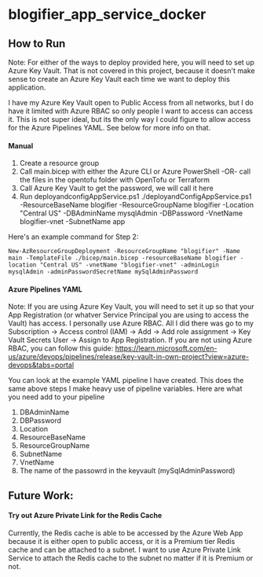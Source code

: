 # blogifier_app_service_docker

## How to Run
Note: For either of the ways to deploy provided here, you will need to set up Azure Key Vault. That is not covered in this project, because it doesn't make sense to create an Azure Key Vault each time we want to deploy this application.

I have my Azure Key Vault open to Public Access from all networks, but I do have it limited with Azure RBAC so only people I want to access can access it. This is not super ideal, but its the only way I could figure to allow access for the Azure Pipelines YAML. See below for more info on that.
#### Manual

1. Create a resource group
2. Call main.bicep with either the Azure CLI or Azure PowerShell -OR- call the files in the opentofu folder with OpenTofu or Terraform
4. Call Azure Key Vault to get the password, we will call it <password> here
5. Run deployandconfigAppService.ps1
  ./deployandConfigAppService.ps1 -ResourceBaseName blogifier -ResourceGroupName blogifier -Location "Central US" -DBAdminName mysqlAdmin -DBPassword <password> -VnetName blogifier-vnet -SubnetName app

Here's an example command for Step 2:
```
New-AzResourceGroupDeployment -ResourceGroupName "blogifier" -Name main -TemplateFile ./bicep/main.bicep -resourceBaseName blogifier -location "Central US" -vnetName "blogifier-vnet" -adminLogin mysqlAdmin -adminPasswordSecretName mySqlAdminPassword
```
#### Azure Pipelines YAML
Note: If you are using Azure Key Vault, you will need to set it up so that your App Registration (or whatver Service Principal you are using to access the Vault) has access. I personally use Azure RBAC. All I did there was go to my Subscription -> Access control (IAM) -> Add -> Add role assignment -> Key Vault Secrets User -> Assign to App Registration. If you are not using Azure RBAC, you can follow this guide: https://learn.microsoft.com/en-us/azure/devops/pipelines/release/key-vault-in-own-project?view=azure-devops&tabs=portal

You can look at the example YAML pipeline I have created. This does the same above steps
I make heavy use of pipeline variables. Here are what you need add to your pipeline

1. DBAdminName
2. DBPassword
3. Location
4. ResourceBaseName
5. ResourceGroupName
6. SubnetName
7. VnetName
8. The name of the passowrd in the keyvault (mySqlAdminPassword)

## Future Work:
#### Try out Azure Private Link for the Redis Cache
Currently, the Redis cache is able to be accessed by the Azure Web App because it is either open to public access, or it is a Premium tier Redis cache and can be attached to a subnet. I want to use Azure Private Link Service to attach the Redis cache to the subnet no matter if it is Premium or not.
